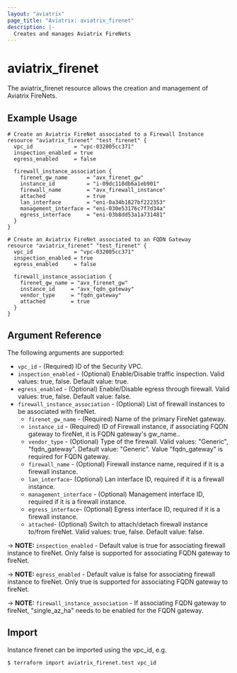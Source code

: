 ```yaml
---
layout: "aviatrix"
page_title: "Aviatrix: aviatrix_firenet"
description: |-
  Creates and manages Aviatrix FireNets
---
```


# aviatrix_firenet

The aviatrix_firenet resource allows the creation and management of Aviatrix FireNets.

## Example Usage

```hcl
# Create an Aviatrix FireNet associated to a Firewall Instance
resource "aviatrix_firenet" "test_firenet" {
  vpc_id             = "vpc-032005cc371"
  inspection_enabled = true
  egress_enabled     = false
  
  firewall_instance_association {
    firenet_gw_name      = "avx_firenet_gw"
    instance_id          = "i-09dc118db6a1eb901"
    firewall_name        = "avx_firewall_instance"
    attached             = true
    lan_interface        = "eni-0a34b1827bf222353"
    management_interface = "eni-030e53176c7f7d34a"
    egress_interface     = "eni-03b8dd53a1a731481"
  }
}

# Create an Aviatrix FireNet associated to an FQDN Gateway
resource "aviatrix_firenet" "test_firenet" {
  vpc_id             = "vpc-032005cc371"
  inspection_enabled = true
  egress_enabled     = false
  
  firewall_instance_association {
    firenet_gw_name = "avx_firenet_gw"
    instance_id     = "avx_fqdn_gateway"
    vendor_type     = "fqdn_gateway"
    attached        = true
  }
}
```

## Argument Reference

The following arguments are supported:

* `vpc_id` - (Required) ID of the Security VPC.
* `inspection_enabled` - (Optional) Enable/Disable traffic inspection. Valid values: true, false. Default value: true.
* `egress_enabled` - (Optional) Enable/Disable egress through firewall. Valid values: true, false. Default value: false.
* `firewall_instance_association` - (Optional) List of firewall instances to be associated with fireNet.
  * `firenet_gw_name` - (Required) Name of the primary FireNet gateway.
  * `instance_id` - (Required) ID of Firewall instance, if associating FQDN gateway to fireNet, it is FQDN gateway's gw_name..
  * `vendor_type` - (Optional) Type of the firewall. Valid values: "Generic", "fqdn_gateway". Default value: "Generic". Value "fqdn_gateway" is required for FQDN gateway.  
  * `firewall_name` - (Optional) Firewall instance name, required if it is a firewall instance.
  * `lan_interface`- (Optional) Lan interface ID, required if it is a firewall instance.
  * `management_interface` - (Optional) Management interface ID, required if it is a firewall instance.
  * `egress_interface`- (Optional) Egress interface ID, required if it is a firewall instance.
  * `attached`- (Optional) Switch to attach/detach firewall instance to/from fireNet. Valid values: true, false. Default value: false.

-> **NOTE:** `inspection_enabled` - Default value is true for associating firewall instance to fireNet. Only false is supported for associating FQDN gateway to fireNet.

-> **NOTE:** `egress_enabled` - Default value is false for associating firewall instance to fireNet. Only true is supported for associating FQDN gateway to fireNet.

-> **NOTE:** `firewall_instance_association` - If associating FQDN gateway to fireNet, "single_az_ha" needs to be enabled for the FQDN gateway.
                                                                      
## Import

Instance firenet can be imported using the vpc_id, e.g.

```
$ terraform import aviatrix_firenet.test vpc_id
```
